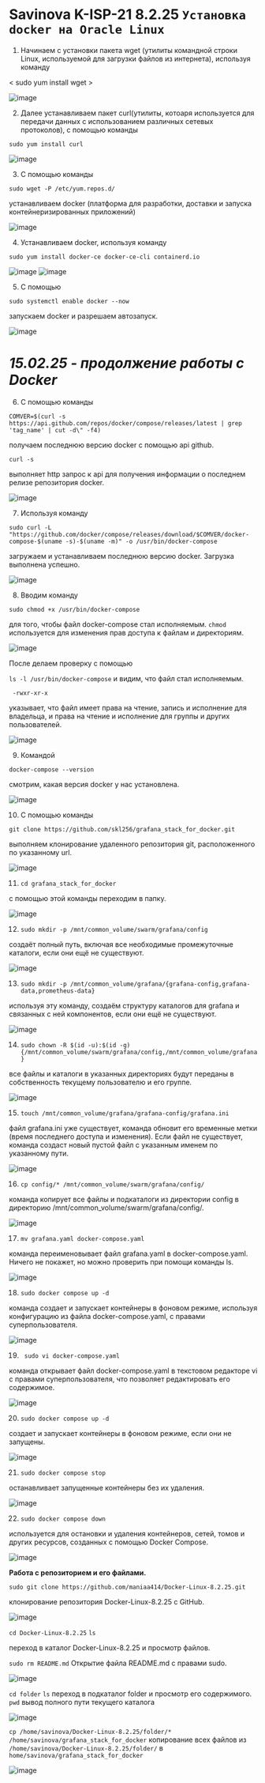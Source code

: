 # Savinova K-ISP-21 8.2.25 ``` Установка docker на Oracle Linux ```
1. Начинаем с установки пакета wget (утилиты командной строки Linux, используемой для загрузки файлов из интернета), используя команду

< sudo yum install wget >
   
![image](https://github.com/user-attachments/assets/f5a266e4-198d-4bfc-ad12-3e4c3dae1731)

2. Далее устанавливаем пакет curl(утилиты, котоаря используется для передачи данных с использованием различных сетевых протоколов), с помощью команды

``` sudo yum install curl ```
   
![image](https://github.com/user-attachments/assets/6ea4a9f9-8743-476f-bc5b-9941644ebe5b)

3. С помощью команды

``` sudo wget -P /etc/yum.repos.d/ ```

устанавливаем docker (платформа для разработки, доставки и запуска контейнеризированных приложений)

![image](https://github.com/user-attachments/assets/826c9bf0-6a7b-4098-a16c-6560a6f184f2)

4. Устанавливаем docker, используя команду

``` sudo yum install docker-ce docker-ce-cli containerd.io ```

![image](https://github.com/user-attachments/assets/3b99f2b3-db3b-4ace-8063-35bea3465781)
![image](https://github.com/user-attachments/assets/a565ba48-96f7-4ee5-9d63-e31a6622648a)

5. С помощью
   
``` sudo systemctl enable docker --now ```

запускаем docker и разрешаем автозапуск.

![image](https://github.com/user-attachments/assets/978f74c7-b98e-4f31-8a6d-5613cb703c32)

# ***15.02.25 - продолжение работы c Docker***

6. С помощью команды
   
``` COMVER=$(curl -s https://api.github.com/repos/docker/compose/releases/latest | grep 'tag_name' | cut -d\" -f4) ```

получаем последнюю версию docker с помощью api github.

``` curl -s ```

выполняет http запрос к api для получения информации о последнем релизе репозитория docker.

![image](https://github.com/user-attachments/assets/b7b31ad6-be0e-47ed-a307-0e99c2a3100b)

7. Используя команду
   
``` sudo curl -L "https://github.com/docker/compose/releases/download/$COMVER/docker-compose-$(uname -s)-$(uname -m)" -o /usr/bin/docker-compose ```

загружаем и устанавливаем последнюю версию docker. Загрузка выполнена успешно.

![image](https://github.com/user-attachments/assets/7059a51f-525d-4230-9ef3-a8b13c5f592b)

8. Вводим команду

``` sudo chmod +x /usr/bin/docker-compose ```

для того, чтобы файл docker-compose стал исполняемым.
``` chmod ```
используется для изменения прав доступа к файлам и директориям.

![image](https://github.com/user-attachments/assets/a66d55f5-b7ce-465e-b6f4-f9d359a14f4c)

После делаем проверку с помощью

``` ls -l /usr/bin/docker-compose ``` и видим, что файл стал исполняемым.


``` -rwxr-xr-x```

указывает, что файл имеет права на чтение, запись и исполнение для владельца, и права на чтение и исполнение для группы и других пользователей.

![image](https://github.com/user-attachments/assets/c2d7aeff-509d-438b-8b4f-6e6e483c3e48)

9. Командой

```docker-compose --version ```

смотрим, какая версия docker у нас установлена.

![image](https://github.com/user-attachments/assets/15a60e16-9c15-4e72-9558-db442e540328)

10. С помощью команды

``` git clone https://github.com/skl256/grafana_stack_for_docker.git ```

выполняем клонирование удаленного репозитория git, расположенного по указанному url.

![image](https://github.com/user-attachments/assets/704db6ec-a705-4339-8b13-71de3bfed61a)

11. ``` cd grafana_stack_for_docker ```
    
с помощью этой команды переходим в папку.

![image](https://github.com/user-attachments/assets/3f158e04-e77f-4263-908c-ba9fc3129cca)

12. ```sudo mkdir -p /mnt/common_volume/swarm/grafana/config```

создаёт полный путь, включая все необходимые промежуточные каталоги, если они ещё не существуют.

![image](https://github.com/user-attachments/assets/d081e98c-9f08-464e-98ae-0bb180906404)

13. ```sudo mkdir -p /mnt/common_volume/grafana/{grafana-config,grafana-data,prometheus-data}```

используя эту команду, создаём структуру каталогов для grafana и связанных с ней компонентов, если они ещё не существуют.

![image](https://github.com/user-attachments/assets/cdaabf6e-1cec-41d9-a18c-daaf522c7e1e)

14. ``` sudo chown -R $(id -u):$(id -g) {/mnt/common_volume/swarm/grafana/config,/mnt/common_volume/grafana} ```

все файлы и каталоги в указанных директориях будут переданы в собственность текущему пользователю и его группе.

![image](https://github.com/user-attachments/assets/1bb4c071-a037-4bbe-b950-b9f6b615ac89)

15. ```touch /mnt/common_volume/grafana/grafana-config/grafana.ini```

файл grafana.ini уже существует, команда обновит его временные метки (время последнего доступа и изменения). Если файл не существует, команда создаст новый пустой файл с указанным именем по указанному пути.

![image](https://github.com/user-attachments/assets/8af235f9-2490-4305-9cc4-ca0776e78f33)

16. ```cp config/* /mnt/common_volume/swarm/grafana/config/ ```
    
команда копирует все файлы и подкаталоги из директории config в директорию /mnt/common_volume/swarm/grafana/config/.

![image](https://github.com/user-attachments/assets/8bf87f67-842c-49df-9554-05ed6d6f471c)

17. ``` mv grafana.yaml docker-compose.yaml ```

команда переименовывает файл grafana.yaml в docker-compose.yaml. Ничего не покажет, но можно проверить при помощи команды ls.

![image](https://github.com/user-attachments/assets/117ac187-6983-42df-b5e7-2ec3954603fb)

18. ```sudo docker compose up -d```

команда создает и запускает контейнеры в фоновом режиме, используя конфигурацию из файла docker-compose.yaml, с правами суперпользователя.

![image](https://github.com/user-attachments/assets/59331e3e-2b28-4a28-bd64-0da33c017b28)

19. ``` sudo vi docker-compose.yaml```

команда открывает файл docker-compose.yaml в текстовом редакторе vi с правами суперпользователя, что позволяет редактировать его содержимое. 

![image](https://github.com/user-attachments/assets/d71ccbab-5abc-4e41-8909-4b9c2e72b5e4)

20. `sudo docker compose up -d`
    
создает и запускает контейнеры в фоновом режиме, если они не запущены.

![image](https://github.com/user-attachments/assets/bc158efa-1391-41e6-b91b-a104baf53443)

21. `sudo docker compose stop`

останавливает запущенные контейнеры без их удаления.

![image](https://github.com/user-attachments/assets/6e2f71cf-24c1-4977-a45c-01e2dbdda23d)

22. ` sudo docker compose down `

используется для остановки и удаления контейнеров, сетей, томов и других ресурсов, созданных с помощью Docker Compose.

![image](https://github.com/user-attachments/assets/d42f8693-ed9a-4b10-875a-9bfd51e2493d)

**Работа с репозиторием и его файлами.**

`sudo git clone https://github.com/maniaa414/Docker-Linux-8.2.25.git`

клонирование репозитория Docker-Linux-8.2.25 с GitHub.

![image](https://github.com/user-attachments/assets/2274d094-eeba-4e65-b1d5-dfa3231a6668)

`cd Docker-Linux-8.2.25`  `ls` 

переход в каталог Docker-Linux-8.2.25 и просмотр файлов.

`sudo rm README.md` Открытие файла README.md с правами sudo.

![image](https://github.com/user-attachments/assets/f124e561-3f77-45e0-b048-faa085186d4e)

`cd folder`  `ls` переход в подкаталог folder и просмотр его содержимого.
 `pwd` вывод полного пути текущего каталога

![image](https://github.com/user-attachments/assets/183fe980-6521-445d-b209-40475d6d0b54)


`cp /home/savinova/Docker-Linux-8.2.25/folder/* /home/savinova/grafana_stack_for_docker` копирование всех файлов из `/home/savinova/Docker-Linux-8.2.25/folder/` в `home/savinova/grafana_stack_for_docker` 

![image](https://github.com/user-attachments/assets/6d3290bb-4117-4cae-b787-142af85d5a65)








 




